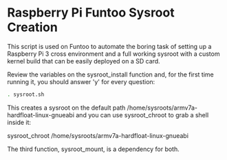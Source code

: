 # Raspberry Pi Funtoo Sysroot Creation 

This script is used on Funtoo to automate the boring task of setting up a Raspberry Pi 3 cross environment and a full working sysroot with a custom kernel build that can be easily deployed on a SD card.

Review the variables on the sysroot_install function and, for the first time running it, you should answer 'y' for every question:

```sh
. sysroot.sh
```

This creates a sysroot on the default path /home/sysroots/armv7a-hardfloat-linux-gnueabi and you can use sysroot_chroot to grab a shell inside it:

sysroot_chroot /home/sysroots/armv7a-hardfloat-linux-gnueabi

The third function, sysroot_mount, is a dependency for both.
